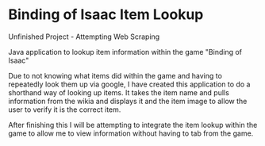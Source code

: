 # Binding of Isaac Item Lookup

Unfinished Project - Attempting Web Scraping 

Java application to lookup item information within the game "Binding of Isaac"

Due to not knowing what items did within the game and having to repeatedly look them up via google, I have created this application to do a shorthand way of looking up items. It takes the item name and pulls information from the wikia and displays it and the item image to allow the user to verify it is the correct item.

After finishing this I will be attempting to integrate the item lookup within the game to allow me to view information without having to tab from the game.
